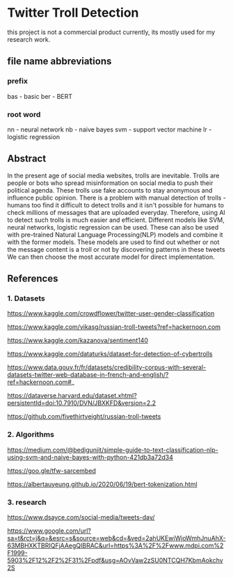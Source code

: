 # Twitter Troll Detection

this project is not a commercial product currently, its mostly used for my research work.

## file name abbreviations
### prefix
bas - basic
ber - BERT

### root word
nn - neural network
nb - naive bayes
svm - support vector machine
lr - logistic regression

## Abstract
In the present age of social media websites, trolls are inevitable. Trolls are people or bots who spread misinformation on social media
to push their political agenda. These trolls use fake accounts to stay anonymous and influence public opinion. 
There is a problem with manual detection of trolls - humans too find it difficult to detect trolls and it isn't possible for humans to 
check millions of messages that are uploaded everyday. Therefore, using AI to detect such trolls is much easier and efficient.
Different models like SVM, neural networks, logistic regression can be used. These can also be used with pre-trained Natural Language Processing(NLP) models
and combine it with the former models. These models are used to find out whether or not the message content is a troll or not by discovering patterns in these tweets We can then choose the most accurate model for direct implementation.

## References
### 1. Datasets

https://www.kaggle.com/crowdflower/twitter-user-gender-classification

https://www.kaggle.com/vikasg/russian-troll-tweets?ref=hackernoon.com 

https://www.kaggle.com/kazanova/sentiment140

https://www.kaggle.com/dataturks/dataset-for-detection-of-cybertrolls

https://www.data.gouv.fr/fr/datasets/credibility-corpus-with-several-datasets-twitter-web-database-in-french-and-english/?ref=hackernoon.com#_

https://dataverse.harvard.edu/dataset.xhtml?persistentId=doi:10.7910/DVN/JBXKFD&version=2.2

https://github.com/fivethirtyeight/russian-troll-tweets

### 2. Algorithms

https://medium.com/@bedigunjit/simple-guide-to-text-classification-nlp-using-svm-and-naive-bayes-with-python-421db3a72d34

https://goo.gle/tfw-sarcembed

https://albertauyeung.github.io/2020/06/19/bert-tokenization.html

### 3. research

https://www.dsayce.com/social-media/tweets-day/

https://www.google.com/url?sa=t&rct=j&q=&esrc=s&source=web&cd=&ved=2ahUKEwjWjoWmhJnuAhX-63MBHXKTBRIQFjAAegQIBRAC&url=https%3A%2F%2Fwww.mdpi.com%2F1999-5903%2F12%2F2%2F31%2Fpdf&usg=AOvVaw2zSU0NTCQH7KbmAokchv2S


